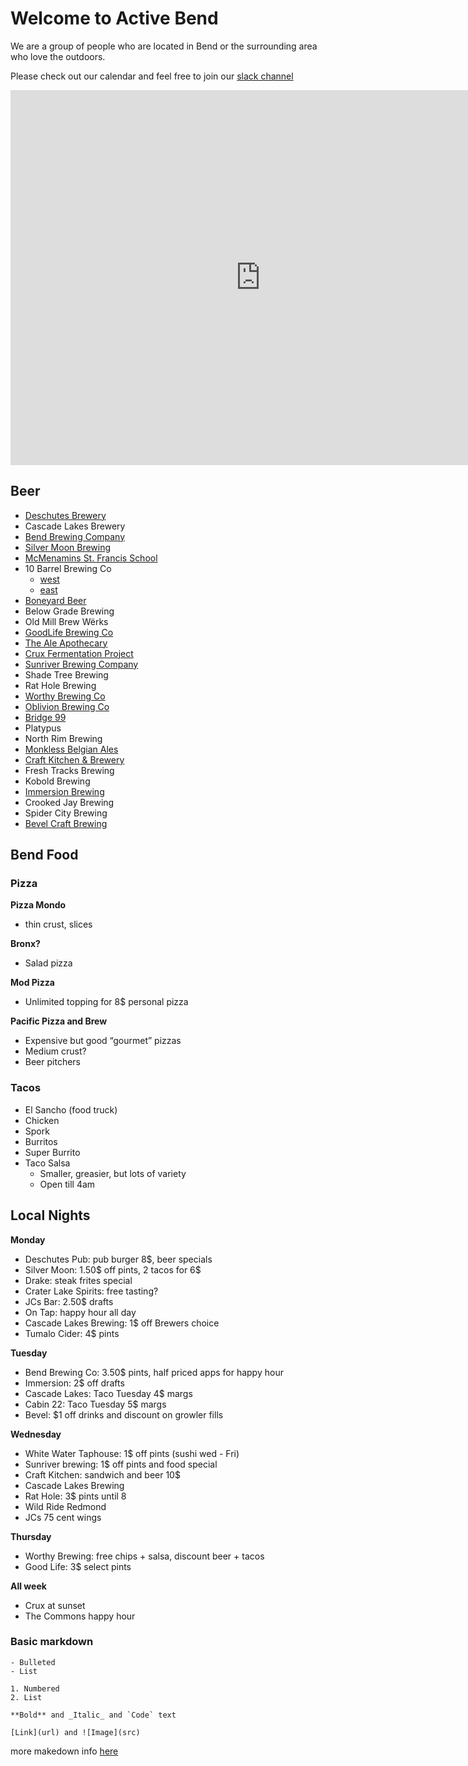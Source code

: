 # Welcome to Active Bend
We are a group of people who are located in Bend or the surrounding area who love the outdoors.

Please check out our calendar and feel free to join our [slack channel](https://activebend.slack.com/?redir=%2Fmessages%2Fgeneral%2F)

<iframe src="https://calendar.google.com/calendar/embed?src=pqjc1ou83rg5ei4vdnjntejc2s%40group.calendar.google.com&amp;ctz=America%2FLos_Angeles" style="border: 0" width="800" height="600" frameborder="0" scrolling="no">
</iframe>

<br/>

## Beer

- [Deschutes Brewery](https://goo.gl/maps/vfhEZDnvSLwMzjPx9)
- Cascade Lakes Brewery
- [Bend Brewing Company](https://goo.gl/maps/dGRui3meCHZtr6y28)
- [Silver Moon Brewing](https://goo.gl/maps/iPMsDMRFsAVSZW848)
- [McMenamins St. Francis School](https://goo.gl/maps/sKgHfW9XBAj1RZF28)
- 10 Barrel Brewing Co
  - [west](https://goo.gl/maps/wGDLiiZDvc8LcBMSA)
  - [east](https://goo.gl/maps/NjWcGAjGkzC3bqzT9)
- [Boneyard Beer](https://goo.gl/maps/Fngt73TxhiHYz5f7A)
- Below Grade Brewing
- Old Mill Brew Wërks
- [GoodLife Brewing Co](https://goo.gl/maps/BA5w2PnLwj6AFXky6)
- [The Ale Apothecary](https://goo.gl/maps/HK9xe8GBCmh3BfYa7)
- [Crux Fermentation Project](https://g.page/cruxfermentationproject)
- [Sunriver Brewing Company](https://goo.gl/maps/DEd7CPnQFKv4yg2DA)
- Shade Tree Brewing
- Rat Hole Brewing
- [Worthy Brewing Co](https://goo.gl/maps/7Z2gxWVsCEZdsyRP8)
- [Oblivion Brewing Co](https://goo.gl/maps/n4tVPfuwFCEuXQCW9)
- [Bridge 99](https://goo.gl/maps/yPWxdxfY1K65K8PP7)
- Platypus
- North Rim Brewing
- [Monkless Belgian Ales](https://goo.gl/maps/T745TzxRRP3B1WA8A)
- [Craft Kitchen & Brewery](https://goo.gl/maps/fvKPu74gqurT6BLd6)
- Fresh Tracks Brewing
- Kobold Brewing
- [Immersion Brewing](https://goo.gl/maps/aVxkCfzwWgwUYYVD6)
- Crooked Jay Brewing
- Spider City Brewing
- [Bevel Craft Brewing](https://g.page/bevelcraftbrewing)

## Bend Food

### Pizza

**Pizza Mondo**
  - thin crust, slices

**Bronx?**
  - Salad pizza

**Mod Pizza**
  - Unlimited topping for 8$ personal pizza

**Pacific Pizza and Brew**
  - Expensive but good “gourmet” pizzas
  - Medium crust?
  - Beer pitchers

### Tacos

- El Sancho (food truck)
- Chicken
- Spork
- Burritos
- Super Burrito
- Taco Salsa
  - Smaller, greasier, but lots of variety
  - Open till 4am

## Local Nights

**Monday**
- Deschutes Pub: pub burger 8$, beer specials
- Silver Moon: 1.50$ off pints, 2 tacos for 6$
- Drake: steak frites special
- Crater Lake Spirits: free tasting?
- JCs Bar: 2.50$ drafts
- On Tap: happy hour all day
- Cascade Lakes Brewing: 1$ off Brewers choice
- Tumalo Cider: 4$ pints

**Tuesday**
- Bend Brewing Co: 3.50$ pints, half priced apps for happy hour
- Immersion: 2$ off drafts
- Cascade Lakes: Taco Tuesday 4$ margs
- Cabin 22: Taco Tuesday 5$ margs
- Bevel: $1 off drinks and discount on growler fills

**Wednesday**
- White Water Taphouse: 1$ off pints (sushi wed - Fri)
- Sunriver brewing: 1$ off pints and food special
- Craft Kitchen: sandwich and beer 10$
- Cascade Lakes Brewing
- Rat Hole: 3$ pints until 8
- Wild Ride Redmond
- JCs 75 cent wings

**Thursday**
- Worthy Brewing: free chips + salsa, discount beer + tacos
- Good Life: 3$ select pints

**All week**
- Crux at sunset
- The Commons happy hour


### Basic markdown
```
- Bulleted
- List

1. Numbered
2. List

**Bold** and _Italic_ and `Code` text

[Link](url) and ![Image](src)
```
more makedown info [here](https://github.com/adam-p/markdown-here/wiki/Markdown-Cheatsheet)
